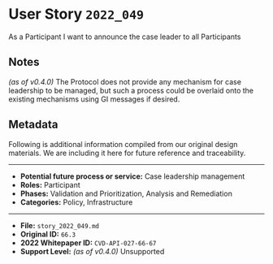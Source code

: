 
# User Story `2022_049` #

As a Participant I want to announce the case leader to all Participants

## Notes ##

*(as of v0.4.0)*
The Protocol does not provide any mechanism for case leadership to be managed, but such a process could be overlaid onto the existing mechanisms using GI messages if desired.


## Metadata ##

Following is additional information compiled from our original design materials.
We are including it here for future reference and traceability.

---

- **Potential future process or service:** Case leadership management
- **Roles:** Participant
- **Phases:** Validation and Prioritization, Analysis and Remediation
- **Categories:** Policy, Infrastructure

---

- **File:** `story_2022_049.md`
- **Original ID:** `66.3`
- **2022 Whitepaper ID:** `CVD-API-027-66-67`
- **Support Level:** *(as of v0.4.0)* Unsupported
